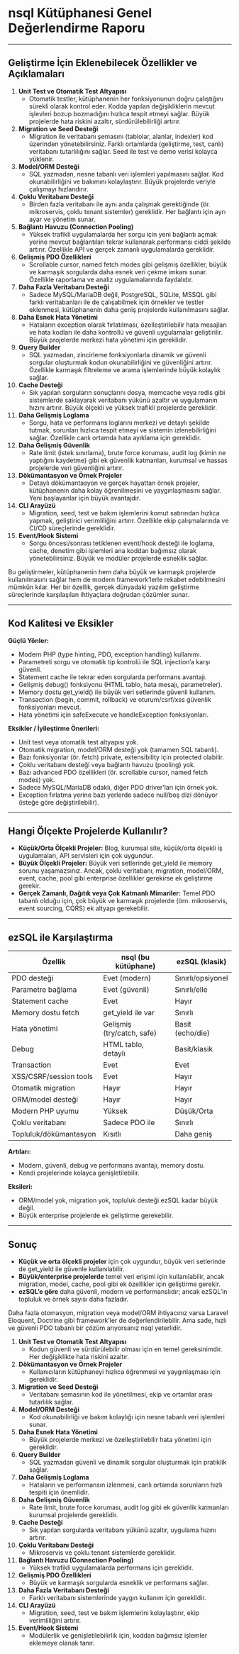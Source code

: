 # nsql Kütüphanesi Genel Değerlendirme Raporu

---

## Geliştirme İçin Eklenebilecek Özellikler ve Açıklamaları

1. **Unit Test ve Otomatik Test Altyapısı**
   - Otomatik testler, kütüphanenin her fonksiyonunun doğru çalıştığını sürekli olarak kontrol eder. Kodda yapılan değişikliklerin mevcut işlevleri bozup bozmadığını hızlıca tespit etmeyi sağlar. Büyük projelerde hata riskini azaltır, sürdürülebilirliği artırır.
2. **Migration ve Seed Desteği**
   - Migration ile veritabanı şemasını (tablolar, alanlar, indexler) kod üzerinden yönetebilirsiniz. Farklı ortamlarda (geliştirme, test, canlı) veritabanı tutarlılığını sağlar. Seed ile test ve demo verisi kolayca yüklenir.
3. **Model/ORM Desteği**
   - SQL yazmadan, nesne tabanlı veri işlemleri yapılmasını sağlar. Kod okunabilirliğini ve bakımını kolaylaştırır. Büyük projelerde veriyle çalışmayı hızlandırır.
4. **Çoklu Veritabanı Desteği**
   - Birden fazla veritabanı ile aynı anda çalışmak gerektiğinde (ör. mikroservis, çoklu tenant sistemler) gereklidir. Her bağlantı için ayrı ayar ve yönetim sunar.
5. **Bağlantı Havuzu (Connection Pooling)**
   - Yüksek trafikli uygulamalarda her sorgu için yeni bağlantı açmak yerine mevcut bağlantıları tekrar kullanarak performansı ciddi şekilde artırır. Özellikle API ve gerçek zamanlı uygulamalarda gereklidir.
6. **Gelişmiş PDO Özellikleri**
   - Scrollable cursor, named fetch modes gibi gelişmiş özellikler, büyük ve karmaşık sorgularda daha esnek veri çekme imkanı sunar. Özellikle raporlama ve analiz uygulamalarında faydalıdır.
7. **Daha Fazla Veritabanı Desteği**
   - Sadece MySQL/MariaDB değil, PostgreSQL, SQLite, MSSQL gibi farklı veritabanları ile de çalışabilmek için örnekler ve testler eklenmesi, kütüphanenin daha geniş projelerde kullanılmasını sağlar.
8. **Daha Esnek Hata Yönetimi**
   - Hataların exception olarak fırlatılması, özelleştirilebilir hata mesajları ve hata kodları ile daha kontrollü ve güvenli uygulamalar geliştirilir. Büyük projelerde merkezi hata yönetimi için gereklidir.
9. **Query Builder**
   - SQL yazmadan, zincirleme fonksiyonlarla dinamik ve güvenli sorgular oluşturmak kodun okunabilirliğini ve güvenliğini artırır. Özellikle karmaşık filtreleme ve arama işlemlerinde büyük kolaylık sağlar.
10. **Cache Desteği**
    - Sık yapılan sorguların sonuçlarını dosya, memcache veya redis gibi sistemlerde saklayarak veritabanı yükünü azaltır ve uygulamanın hızını artırır. Büyük ölçekli ve yüksek trafikli projelerde gereklidir.
11. **Daha Gelişmiş Loglama**
    - Sorgu, hata ve performans loglarını merkezi ve detaylı şekilde tutmak, sorunları hızlıca tespit etmeyi ve sistemin izlenebilirliğini sağlar. Özellikle canlı ortamda hata ayıklama için gereklidir.
12. **Daha Gelişmiş Güvenlik**
    - Rate limit (istek sınırlama), brute force koruması, audit log (kimin ne yaptığını kaydetme) gibi ek güvenlik katmanları, kurumsal ve hassas projelerde veri güvenliğini artırır.
13. **Dökümantasyon ve Örnek Projeler**
    - Detaylı dökümantasyon ve gerçek hayattan örnek projeler, kütüphanenin daha kolay öğrenilmesini ve yaygınlaşmasını sağlar. Yeni başlayanlar için büyük avantajdır.
14. **CLI Arayüzü**
    - Migration, seed, test ve bakım işlemlerini komut satırından hızlıca yapmak, geliştirici verimliliğini artırır. Özellikle ekip çalışmalarında ve CI/CD süreçlerinde gereklidir.
15. **Event/Hook Sistemi**
    - Sorgu öncesi/sonrası tetiklenen event/hook desteği ile loglama, cache, denetim gibi işlemleri ana koddan bağımsız olarak yönetebilirsiniz. Büyük ve modüler projelerde esneklik sağlar.

Bu geliştirmeler, kütüphanenin hem daha büyük ve karmaşık projelerde kullanılmasını sağlar hem de modern framework’lerle rekabet edebilmesini mümkün kılar. Her bir özellik, gerçek dünyadaki yazılım geliştirme süreçlerinde karşılaşılan ihtiyaçlara doğrudan çözümler sunar.

---

## Kod Kalitesi ve Eksikler

**Güçlü Yönler:**
- Modern PHP (type hinting, PDO, exception handling) kullanımı.
- Parametreli sorgu ve otomatik tip kontrolü ile SQL injection’a karşı güvenli.
- Statement cache ile tekrar eden sorgularda performans avantajı.
- Gelişmiş debug() fonksiyonu (HTML tablo, hata mesajı, parametreler).
- Memory dostu get_yield() ile büyük veri setlerinde güvenli kullanım.
- Transaction (begin, commit, rollback) ve oturum/csrf/xss güvenlik fonksiyonları mevcut.
- Hata yönetimi için safeExecute ve handleException fonksiyonları.

**Eksikler / İyileştirme Önerileri:**
- Unit test veya otomatik test altyapısı yok.
- Otomatik migration, model/ORM desteği yok (tamamen SQL tabanlı).
- Bazı fonksiyonlar (ör. fetch) private, extensibility için protected olabilir.
- Çoklu veritabanı desteği veya bağlantı havuzu (pooling) yok.
- Bazı advanced PDO özellikleri (ör. scrollable cursor, named fetch modes) yok.
- Sadece MySQL/MariaDB odaklı, diğer PDO driver’ları için örnek yok.
- Exception fırlatma yerine bazı yerlerde sadece null/boş dizi dönüyor (isteğe göre değiştirilebilir).

---

## Hangi Ölçekte Projelerde Kullanılır?

- **Küçük/Orta Ölçekli Projeler:**  Blog, kurumsal site, küçük/orta ölçekli iş uygulamaları, API servisleri için çok uygundur.
- **Büyük Ölçekli Projeler:**  Büyük veri setlerinde get_yield ile memory sorunu yaşamazsınız. Ancak, çoklu veritabanı, migration, model/ORM, event, cache, pool gibi enterprise özellikler gerekirse ek geliştirme gerekir.
- **Gerçek Zamanlı, Dağıtık veya Çok Katmanlı Mimariler:**  Temel PDO tabanlı olduğu için, çok büyük ve karmaşık projelerde (örn. mikroservis, event sourcing, CQRS) ek altyapı gerekebilir.

---

## ezSQL ile Karşılaştırma

| Özellik                | nsql (bu kütüphane)         | ezSQL (klasik)           |
|------------------------|-----------------------------|--------------------------|
| PDO desteği            | Evet (modern)               | Sınırlı/opsiyonel        |
| Parametre bağlama      | Evet (güvenli)              | Sınırlı/elle             |
| Statement cache        | Evet                        | Hayır                    |
| Memory dostu fetch     | get_yield ile var           | Sınırlı                  |
| Hata yönetimi          | Gelişmiş (try/catch, safe)  | Basit (echo/die)         |
| Debug                  | HTML tablo, detaylı         | Basit/klasik             |
| Transaction            | Evet                        | Evet                     |
| XSS/CSRF/session tools | Evet                        | Hayır                    |
| Otomatik migration     | Hayır                       | Hayır                    |
| ORM/model desteği      | Hayır                       | Hayır                    |
| Modern PHP uyumu       | Yüksek                      | Düşük/Orta               |
| Çoklu veritabanı       | Sadece PDO ile              | Sınırlı                  |
| Topluluk/dökümantasyon | Kısıtlı                     | Daha geniş               |

**Artıları:**
- Modern, güvenli, debug ve performans avantajı, memory dostu.
- Kendi projelerinde kolayca genişletilebilir.

**Eksileri:**
- ORM/model yok, migration yok, topluluk desteği ezSQL kadar büyük değil.
- Büyük enterprise projelerde ek geliştirme gerekebilir.

---

## Sonuç

- **Küçük ve orta ölçekli projeler** için çok uygundur, büyük veri setlerinde de get_yield ile güvenle kullanılabilir.
- **Büyük/enterprise projelerde** temel veri erişimi için kullanılabilir, ancak migration, model, cache, pool gibi ek özellikler için geliştirme gerekir.
- **ezSQL’e göre** daha güvenli, modern ve performanslıdır; ancak ezSQL’in topluluk ve örnek sayısı daha fazladır.

Daha fazla otomasyon, migration veya model/ORM ihtiyacınız varsa Laravel Eloquent, Doctrine gibi framework’ler de değerlendirilebilir. Ama sade, hızlı ve güvenli PDO tabanlı bir çözüm arıyorsanız nsql yeterlidir.


1. **Unit Test ve Otomatik Test Altyapısı**
   - Kodun güvenli ve sürdürülebilir olması için en temel gereksinimdir. Her değişiklikte hata riskini azaltır.
2. **Dökümantasyon ve Örnek Projeler**
   - Kullanıcıların kütüphaneyi hızlıca öğrenmesi ve yaygınlaşması için gereklidir.
3. **Migration ve Seed Desteği**
   - Veritabanı şemasının kod ile yönetilmesi, ekip ve ortamlar arası tutarlılık sağlar.
4. **Model/ORM Desteği**
   - Kod okunabilirliği ve bakım kolaylığı için nesne tabanlı veri işlemleri sunar.
5. **Daha Esnek Hata Yönetimi**
   - Büyük projelerde merkezi ve özelleştirilebilir hata yönetimi için gereklidir.
6. **Query Builder**
   - SQL yazmadan güvenli ve dinamik sorgular oluşturmak için pratiklik sağlar.
7. **Daha Gelişmiş Loglama**
   - Hataların ve performansın izlenmesi, canlı ortamda sorunların hızlı tespiti için önemlidir.
8. **Daha Gelişmiş Güvenlik**
   - Rate limit, brute force koruması, audit log gibi ek güvenlik katmanları kurumsal projelerde gereklidir.
9. **Cache Desteği**
   - Sık yapılan sorgularda veritabanı yükünü azaltır, uygulama hızını artırır.
10. **Çoklu Veritabanı Desteği**
    - Mikroservis ve çoklu tenant sistemlerde gereklidir.
11. **Bağlantı Havuzu (Connection Pooling)**
    - Yüksek trafikli uygulamalarda performans için gereklidir.
12. **Gelişmiş PDO Özellikleri**
    - Büyük ve karmaşık sorgularda esneklik ve performans sağlar.
13. **Daha Fazla Veritabanı Desteği**
    - Farklı veritabanı sistemlerinde yaygın kullanım için gereklidir.
14. **CLI Arayüzü**
    - Migration, seed, test ve bakım işlemlerini kolaylaştırır, ekip verimliliğini artırır.
15. **Event/Hook Sistemi**
    - Modülerlik ve genişletilebilirlik için, koddan bağımsız işlemler eklemeye olanak tanır.